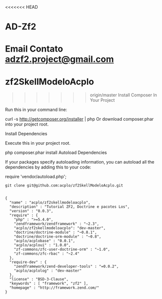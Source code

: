 <<<<<<< HEAD
# AD-Zf2


Email Contato adzf2.project@gmail.com
=======
# zf2SkellModeloAcplo
>>>>>>> origin/master
Install Composer In Your Project

Run this in your command line:

curl -s http://getcomposer.org/installer | php
Or download composer.phar into your project root.

Install Dependencies

Execute this in your project root.

php composer.phar install
Autoload Dependencies

If your packages specify autoloading information, you can autoload all the dependencies by adding this to your code:

require 'vendor/autoload.php';

```
git clone git@github.com:acplo/zf2SkellModeloAcplo.git
```


```

{
  "name" : "acplo/zf2skellmodeloacplo",
  "description" : "Tutorial ZF2, Doctrine e pacotes Los",
  "version" : "0.0.3",
  "require" : {
    "php" : ">=5.4.0",
    "zendframework/zendframework" : "~2.3",
    "acplo/zf2skellmodeloacplo": "dev-master",
    "doctrine/doctrine-module" : "~0.8.1",
    "doctrine/doctrine-orm-module" : "~0.8",
    "acplo/acplobase" : "0.0.1",
    "acplo/acploui" : "1.0.0",
    "zf-commons/zfc-user-doctrine-orm" : "~1.0",
    "zf-commons/zfc-rbac" : "~2.4"
  },
  "require-dev" : {
    "zendframework/zend-developer-tools" : "=0.0.2",
    "acplo/acplolog" : "dev-master"
  },
  "license" : "BSD-3-Clause",
  "keywords" : [ "framework", "zf2" ],
  "homepage" : "http://framework.zend.com/"
}

```
